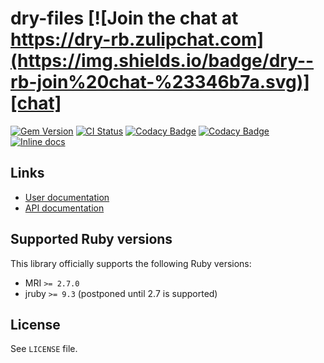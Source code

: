 <!--- this file is synced from dry-rb/template-gem project -->
[gem]: https://rubygems.org/gems/dry-files
[actions]: https://github.com/dry-rb/dry-files/actions
[codacy]: https://www.codacy.com/gh/dry-rb/dry-files
[chat]: https://dry-rb.zulipchat.com
[inchpages]: http://inch-ci.org/github/dry-rb/dry-files

# dry-files [![Join the chat at https://dry-rb.zulipchat.com](https://img.shields.io/badge/dry--rb-join%20chat-%23346b7a.svg)][chat]

[![Gem Version](https://badge.fury.io/rb/dry-files.svg)][gem]
[![CI Status](https://github.com/dry-rb/dry-files/workflows/ci/badge.svg)][actions]
[![Codacy Badge](https://api.codacy.com/project/badge/Grade/71200ee8d70b412c9e21c20b8b3b3688)][codacy]
[![Codacy Badge](https://api.codacy.com/project/badge/Coverage/71200ee8d70b412c9e21c20b8b3b3688)][codacy]
[![Inline docs](http://inch-ci.org/github/dry-rb/dry-files.svg?branch=main)][inchpages]

## Links

* [User documentation](https://dry-rb.org/gems/dry-files)
* [API documentation](http://rubydoc.info/gems/dry-files)

## Supported Ruby versions

This library officially supports the following Ruby versions:

* MRI `>= 2.7.0`
* jruby `>= 9.3` (postponed until 2.7 is supported)

## License

See `LICENSE` file.
